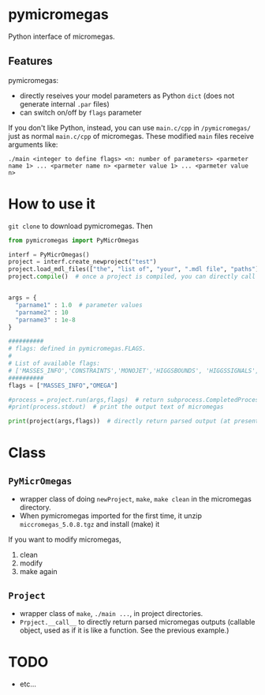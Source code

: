 # pymicromegas
Python interface of micromegas.

## Features
pymicromegas:

- directly reseives your model parameters as Python `dict` (does not generate internal `.par` files)
- can switch on/off by `flags` parameter

If you don't like Python, instead, you can use `main.c/cpp` in `/pymicromegas/` just as normal `main.c/cpp` of micromegas.
These modified `main` files receive arguments like:
```
./main <integer to define flags> <n: number of parameters> <parmeter name 1> ... <parmeter name n> <parmeter value 1> ... <parmeter value n>
```


# How to use it

`git clone` to download pymicromegas. Then 

```python
from pymicromegas import PyMicrOmegas

interf = PyMicrOmegas()
project = interf.create_newproject("test")
project.load_mdl_files(["the", "list of", "your", ".mdl file", "paths"])
project.compile()  # once a project is compiled, you can directly call the compiled project as Project(project_name).


args = {
  "parname1" : 1.0  # parameter values
  "parname2" : 10   
  "parname3" : 1e-8
}

##########
# flags: defined in pymicromegas.FLAGS. 
# 
# List of available flags:
# ['MASSES_INFO','CONSTRAINTS','MONOJET','HIGGSBOUNDS', 'HIGGSSIGNALS', 'LILITH', 'SMODELS', 'OMEGA', 'FREEZEIN', 'INDIRECT_DETECTION', 'RESET_FORMFACTORS', 'CDM_NUCLEON', 'CDM_NUCLEUS', 'NEUTRINO', 'DECAYS', 'CROSS_SECTIONS', 'SHOWPLOTS', 'CLEAN']
##########
flags = ["MASSES_INFO","OMEGA"]

#process = project.run(args,flags)  # return subprocess.CompletedProcess
#print(process.stdout)  # print the output text of micromegas

print(project(args,flags))  # directly return parsed output (at present, relic density only)
```

# Class

## `PyMicrOmegas`
- wrapper class of doing `newProject`, `make`, `make clean` in the micromegas directory.
- When pymicromegas imported for the first time, it unzip `miccromegas_5.0.8.tgz` and install (make) it

If you want to modify micromegas, 
1. clean
1. modify 
1. make again
    
## `Project`
  - wrapper class of `make`, `./main ...`, in project directories.
  - `Prpject.__call__` to directly return parsed micromegas outputs (callable object, used as if it is like a function. See the previous example.)


# TODO
- etc...
